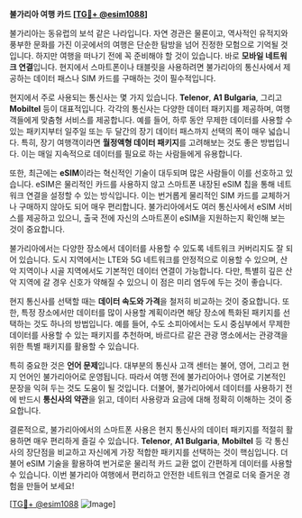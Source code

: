 **불가리아 여행 카드 [[TG💪+ @esim1088](https://t.me/s/esim1088)]**

불가리아는 동유럽의 보석 같은 나라입니다. 자연 경관은 물론이고, 역사적인 유적지와 풍부한 문화를 가진 이곳에서의 여행은 단순한 탐방을 넘어 진정한 모험으로 기억될 것입니다. 하지만 여행을 떠나기 전에 꼭 준비해야 할 것이 있습니다. 바로 **모바일 네트워크 연결**입니다. 현지에서 스마트폰이나 태블릿을 사용하려면 불가리아의 통신사에서 제공하는 데이터 패스나 SIM 카드를 구매하는 것이 필수적입니다.

현지에서 주로 사용되는 통신사는 몇 가지 있습니다. **Telenor**, **A1 Bulgaria**, 그리고 **Mobiltel** 등이 대표적입니다. 각각의 통신사는 다양한 데이터 패키지를 제공하며, 여행객들에게 맞춤형 서비스를 제공합니다. 예를 들어, 하루 동안 무제한 데이터를 사용할 수 있는 패키지부터 일주일 또는 두 달간의 장기 데이터 패스까지 선택의 폭이 매우 넓습니다. 특히, 장기 여행객이라면 **월정액형 데이터 패키지**를 고려해보는 것도 좋은 방법입니다. 이는 매일 지속적으로 데이터를 필요로 하는 사람들에게 유용합니다.

또한, 최근에는 **eSIM**이라는 혁신적인 기술이 대두되며 많은 사람들이 이를 선호하고 있습니다. eSIM은 물리적인 카드를 사용하지 않고 스마트폰 내장된 eSIM 칩을 통해 네트워크 연결을 설정할 수 있는 방식입니다. 이는 번거롭게 물리적인 SIM 카드를 교체하거나 구매하지 않아도 되어 매우 편리합니다. 불가리아에서도 여러 통신사에서 eSIM 서비스를 제공하고 있으니, 출국 전에 자신의 스마트폰이 eSIM을 지원하는지 확인해 보는 것이 중요합니다.

불가리아에서는 다양한 장소에서 데이터를 사용할 수 있도록 네트워크 커버리지도 잘 되어 있습니다. 도시 지역에서는 LTE와 5G 네트워크를 안정적으로 이용할 수 있으며, 산악 지역이나 시골 지역에서도 기본적인 데이터 연결이 가능합니다. 다만, 특별히 깊은 산악 지역에 갈 경우 신호가 약해질 수 있으니 이 점은 미리 염두에 두는 것이 좋습니다.

현지 통신사를 선택할 때는 **데이터 속도와 가격**을 철저히 비교하는 것이 중요합니다. 또한, 특정 장소에서만 데이터를 많이 사용할 계획이라면 해당 장소에 특화된 패키지를 선택하는 것도 하나의 방법입니다. 예를 들어, 수도 소피아에서는 도시 중심부에서 무제한 데이터를 사용할 수 있는 패키지를 추천하며, 바르다르 같은 관광 명소에서는 관광객을 위한 특별 패키지를 활용할 수 있습니다.

특히 중요한 것은 **언어 문제**입니다. 대부분의 통신사 고객 센터는 불어, 영어, 그리고 현지 언어인 불가리아어로 운영됩니다. 따라서 여행 전에 불가리아어나 영어로 기본적인 문장을 익혀 두는 것도 도움이 될 것입니다. 더불어, 불가리아에서 데이터를 사용하기 전에 반드시 **통신사의 약관**을 읽고, 데이터 사용량과 요금에 대해 정확히 이해하는 것이 중요합니다.

결론적으로, 불가리아에서의 스마트폰 사용은 현지 통신사의 데이터 패키지를 적절히 활용하면 매우 편리하게 즐길 수 있습니다. **Telenor**, **A1 Bulgaria**, **Mobiltel** 등 각 통신사의 장단점을 비교하고 자신에게 가장 적합한 패키지를 선택하는 것이 핵심입니다. 더불어 eSIM 기술을 활용하여 번거로운 물리적 카드 교환 없이 간편하게 데이터를 사용할 수 있습니다. 이번 불가리아 여행에서 편리하고 안전한 네트워크 연결로 더욱 즐거운 경험을 만들어 보세요!

[[TG💪+ @esim1088](https://t.me/s/esim1088) ![Image](https://i.postimg.cc/Y0z9fWf4/image.png)]